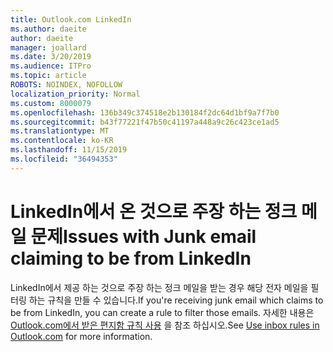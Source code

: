 ```yaml
---
title: Outlook.com LinkedIn
ms.author: daeite
author: daeite
manager: joallard
ms.date: 3/20/2019
ms.audience: ITPro
ms.topic: article
ROBOTS: NOINDEX, NOFOLLOW
localization_priority: Normal
ms.custom: 8000079
ms.openlocfilehash: 136b349c374518e2b130184f2dc64d1bf9a7f7b0
ms.sourcegitcommit: b43f77221f47b50c41197a448a9c26c423ce1ad5
ms.translationtype: MT
ms.contentlocale: ko-KR
ms.lasthandoff: 11/15/2019
ms.locfileid: "36494353"
---
```

# <a name="issues-with-junk-email-claiming-to-be-from-linkedin"></a><span data-ttu-id="37279-102">LinkedIn에서 온 것으로 주장 하는 정크 메일 문제</span><span class="sxs-lookup"><span data-stu-id="37279-102">Issues with Junk email claiming to be from LinkedIn</span></span>

<span data-ttu-id="37279-103">LinkedIn에서 제공 하는 것으로 주장 하는 정크 메일을 받는 경우 해당 전자 메일을 필터링 하는 규칙을 만들 수 있습니다.</span><span class="sxs-lookup"><span data-stu-id="37279-103">If you're receiving junk email which claims to be from LinkedIn, you can create a rule to filter those emails.</span></span>
<span data-ttu-id="37279-104">자세한 내용은 [Outlook.com에서 받은 편지함 규칙 사용](https://aka.ms/OutlookComInboxRules) 을 참조 하십시오.</span><span class="sxs-lookup"><span data-stu-id="37279-104">See [Use inbox rules in Outlook.com](https://aka.ms/OutlookComInboxRules) for more information.</span></span>


